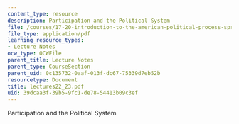 ```yaml
---
content_type: resource
description: Participation and the Political System
file: /courses/17-20-introduction-to-the-american-political-process-spring-2004/39dcaa3f39b59fc1de7854413b09c3ef_lectures22_23.pdf
file_type: application/pdf
learning_resource_types:
- Lecture Notes
ocw_type: OCWFile
parent_title: Lecture Notes
parent_type: CourseSection
parent_uid: 0c135732-0aaf-013f-dc67-75339d7eb52b
resourcetype: Document
title: lectures22_23.pdf
uid: 39dcaa3f-39b5-9fc1-de78-54413b09c3ef
---
```

Participation and the Political System

